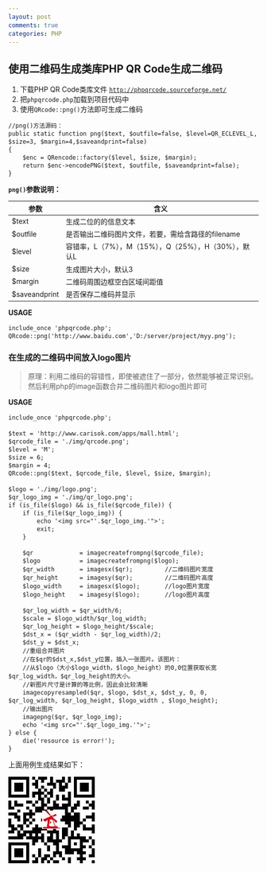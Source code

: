 ```yaml
---
layout: post
comments: true
categories: PHP
---
```



## 使用二维码生成类库PHP QR Code生成二维码

1. 下载PHP QR Code类库文件
[`http://phpqrcode.sourceforge.net/`](http://phpqrcode.sourceforge.net/)
2. 把`phpqrcode.php`加载到项目代码中
3. 使用`QRcode::png()`方法即可生成二维码


```
//png()方法源码：
public static function png($text, $outfile=false, $level=QR_ECLEVEL_L, $size=3, $margin=4,$saveandprint=false)  
{ 
    $enc = QRencode::factory($level, $size, $margin); 
    return $enc->encodePNG($text, $outfile, $saveandprint=false); 
} 
```

**`png()`参数说明：**

参数 | 含义
---  | ---
$text| 生成二位的的信息文本
$outfile| 是否输出二维码图片文件，若要，需给含路径的filename
$level| 容错率，L（7%），M（15%），Q（25%），H（30%），默认L
$size| 生成图片大小，默认3
$margin| 二维码周围边框空白区域间距值
$saveandprint| 是否保存二维码并显示


**USAGE**

```
include_once 'phpqrcode.php';
QRcode::png('http://www.baidu.com','D:/server/project/myy.png');
```

### 在生成的二维码中间放入logo图片

> 原理：利用二维码的容错性，即使被遮住了一部分，依然能够被正常识别。然后利用php的image函数合并二维码图片和logo图片即可

**USAGE**

```
include_once 'phpqrcode.php';

$text = 'http://www.carisok.com/apps/mall.html';
$qrcode_file = './img/qrcode.png';
$level = 'M';
$size = 6;
$margin = 4;
QRcode::png($text, $qrcode_file, $level, $size, $margin);

$logo = './img/logo.png';
$qr_logo_img = './img/qr_logo.png';
if (is_file($logo) && is_file($qrcode_file)) {
    if (is_file($qr_logo_img)) {
        echo '<img src="'.$qr_logo_img.'">';
        exit;
    }

    $qr             = imagecreatefrompng($qrcode_file);
    $logo           = imagecreatefrompng($logo);
    $qr_width       = imagesx($qr);         //二维码图片宽度
    $qr_height      = imagesy($qr);         //二维码图片高度
    $logo_width     = imagesx($logo);       //logo图片宽度
    $logo_height    = imagesy($logo);       //logo图片高度

    $qr_log_width = $qr_width/6;
    $scale = $logo_width/$qr_log_width;
    $qr_log_height = $logo_height/$scale;
    $dst_x = ($qr_width - $qr_log_width)/2;
    $dst_y = $dst_x;
    //重组合并图片
    //在$qr的$dst_x,$dst_y位置，插入一张图片。该图片：
    //从$logo（大小$logo_width，$logo_height）的0,0位置获取长宽$qr_log_width，$qr_log_height的大小。
    //新图片尺寸是计算的等比例，因此会比较清晰
    imagecopyresampled($qr, $logo, $dst_x, $dst_y, 0, 0, $qr_log_width, $qr_log_height, $logo_width , $logo_height);
    //输出图片
    imagepng($qr, $qr_logo_img);
    echo '<img src="'.$qr_logo_img.'">';
} else {
    die('resource is error!');
}
```

上面用例生成结果如下：

![image](/static/img/erweima.jpg)
